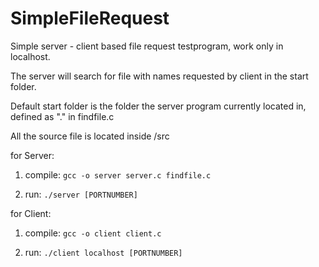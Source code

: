 # SimpleFileRequest
Simple server - client based file request testprogram, work only in localhost.

The server will search for file with names requested by client in the start folder.

Default start folder is the folder the server program currently located in, defined as "." in findfile.c

All the source file is located inside /src


for Server:
1. compile:
				`gcc -o server server.c findfile.c`

2. run:
				`./server [PORTNUMBER]`


for Client:
1. compile:
				`gcc -o client client.c`

2. run:
				`./client localhost [PORTNUMBER]`
